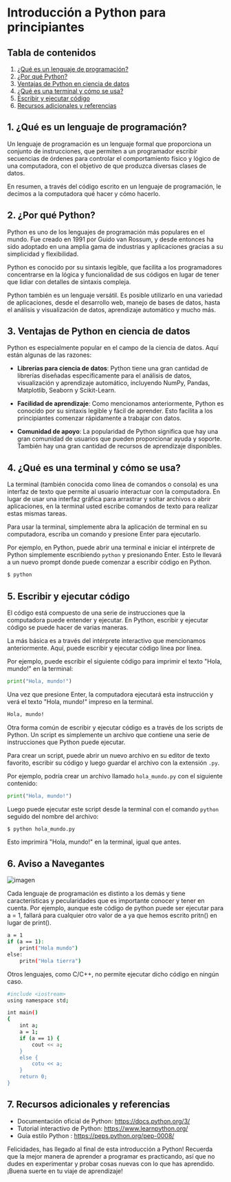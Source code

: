 # Introducción a Python para principiantes 

## Tabla de contenidos

1. [¿Qué es un lenguaje de programación?](#seccion1)
2. [¿Por qué Python?](#seccion2)
3. [Ventajas de Python en ciencia de datos](#seccion3)
4. [¿Qué es una terminal y cómo se usa?](#seccion4)
5. [Escribir y ejecutar código](#seccion5)
6. [Recursos adicionales y referencias](#seccion6)

<a name="seccion1"></a>
## 1. ¿Qué es un lenguaje de programación?

Un lenguaje de programación es un lenguaje formal que proporciona un conjunto de instrucciones, que permiten a un programador escribir secuencias de órdenes para controlar el comportamiento físico y lógico de una computadora, con el objetivo de que produzca diversas clases de datos.

En resumen, a través del código escrito en un lenguaje de programación, le decimos a la computadora qué hacer y cómo hacerlo.

<a name="seccion2"></a>
## 2. ¿Por qué Python?

Python es uno de los lenguajes de programación más populares en el mundo. Fue creado en 1991 por Guido van Rossum, y desde entonces ha sido adoptado en una amplia gama de industrias y aplicaciones gracias a su simplicidad y flexibilidad.

Python es conocido por su sintaxis legible, que facilita a los programadores concentrarse en la lógica y funcionalidad de sus códigos en lugar de tener que lidiar con detalles de sintaxis compleja.

Python también es un lenguaje versátil. Es posible utilizarlo en una variedad de aplicaciones, desde el desarrollo web, manejo de bases de datos, hasta el análisis y visualización de datos, aprendizaje automático y mucho más.

<a name="seccion3"></a>
## 3. Ventajas de Python en ciencia de datos

Python es especialmente popular en el campo de la ciencia de datos. Aquí están algunas de las razones:

- **Librerías para ciencia de datos**: Python tiene una gran cantidad de librerías diseñadas específicamente para el análisis de datos, visualización y aprendizaje automático, incluyendo NumPy, Pandas, Matplotlib, Seaborn y Scikit-Learn.

- **Facilidad de aprendizaje**: Como mencionamos anteriormente, Python es conocido por su sintaxis legible y fácil de aprender. Esto facilita a los principiantes comenzar rápidamente a trabajar con datos.

- **Comunidad de apoyo**: La popularidad de Python significa que hay una gran comunidad de usuarios que pueden proporcionar ayuda y soporte. También hay una gran cantidad de recursos de aprendizaje disponibles.

<a name="seccion4"></a>
## 4. ¿Qué es una terminal y cómo se usa?

La terminal (también conocida como línea de comandos o consola) es una interfaz de texto que permite al usuario interactuar con la computadora. En lugar de usar una interfaz gráfica para arrastrar y soltar archivos o abrir aplicaciones, en la terminal usted escribe comandos de texto para realizar estas mismas tareas.

Para usar la terminal, simplemente abra la aplicación de terminal en su computadora, escriba un comando y presione Enter para ejecutarlo.

Por ejemplo, en Python, puede abrir una terminal e iniciar el intérprete de Python simplemente escribiendo `python` y presionando Enter. Esto le llevará a un nuevo prompt donde puede comenzar a escribir código en Python.

```bash
$ python
```

<a name="seccion5"></a>
## 5. Escribir y ejecutar código

El código está compuesto de una serie de instrucciones que la computadora puede entender y ejecutar. En Python, escribir y ejecutar código se puede hacer de varias maneras.

La más básica es a través del intérprete interactivo que mencionamos anteriormente. Aquí, puede escribir y ejecutar código línea por línea.

Por ejemplo, puede escribir el siguiente código para imprimir el texto "Hola, mundo!" en la terminal:

```python
print("Hola, mundo!")
```

Una vez que presione Enter, la computadora ejecutará esta instrucción y verá el texto "Hola, mundo!" impreso en la terminal.

```bash
Hola, mundo!
```

Otra forma común de escribir y ejecutar código es a través de los scripts de Python. Un script es simplemente un archivo que contiene una serie de instrucciones que Python puede ejecutar.

Para crear un script, puede abrir un nuevo archivo en su editor de texto favorito, escribir su código y luego guardar el archivo con la extensión `.py`.

Por ejemplo, podría crear un archivo llamado `hola_mundo.py` con el siguiente contenido:

```python
print("Hola, mundo!")
```

Luego puede ejecutar este script desde la terminal con el comando `python` seguido del nombre del archivo:

```bash
$ python hola_mundo.py
```

Esto imprimirá "Hola, mundo!" en la terminal, igual que antes.


<a name="seccion6"></a>
## 6. Aviso a Navegantes
![imagen](Practica/img/EnriqueNavegante.jpg)

Cada lenguaje de programación es distinto a los demás y tiene características y pecularidades que es importante conocer y tener en cuenta. 
Por ejemplo, aunque este código de python puede ser ejecutar para a = 1, fallará para cualquier otro valor de a ya que hemos escrito pritn() en lugar de print().

```bash
a = 1
if (a == 1):
    print("Hola mundo")
else:
    pritn("Hola tierra")
```    

Otros lenguajes, como C/C++, no permite ejecutar dicho código en ningún caso.

```bash
#include <iostream>
using namespace std;

int main()
{
	int a;
	a = 1;
	if (a == 1) {
		cout << a;
	}
	else {
		cotu << a;
	}
	return 0;
}

```    

<a name="seccion7"></a>
## 7. Recursos adicionales y referencias

- Documentación oficial de Python: https://docs.python.org/3/
- Tutorial interactivo de Python: https://www.learnpython.org/
- Guía estilo Python : https://peps.python.org/pep-0008/


Felicidades, has llegado al final de esta introducción a Python! Recuerda que la mejor manera de aprender a programar es practicando, así que no dudes en experimentar y probar cosas nuevas con lo que has aprendido. ¡Buena suerte en tu viaje de aprendizaje!